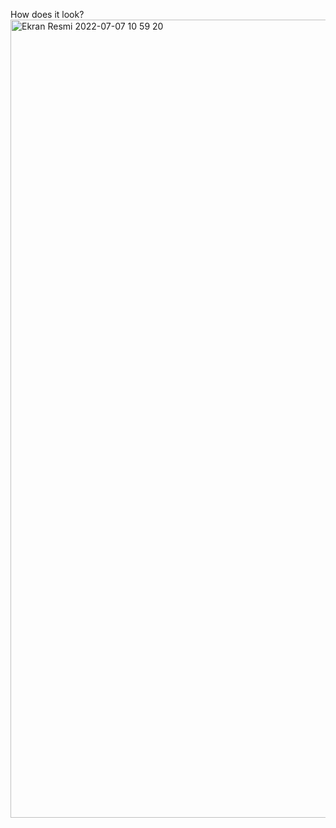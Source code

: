 How does it look?
<img width="1277" alt="Ekran Resmi 2022-07-07 10 59 20" src="https://user-images.githubusercontent.com/95706081/177722634-7ae5c9a4-c595-4ca8-8a49-23c0d4a16aa0.png">
